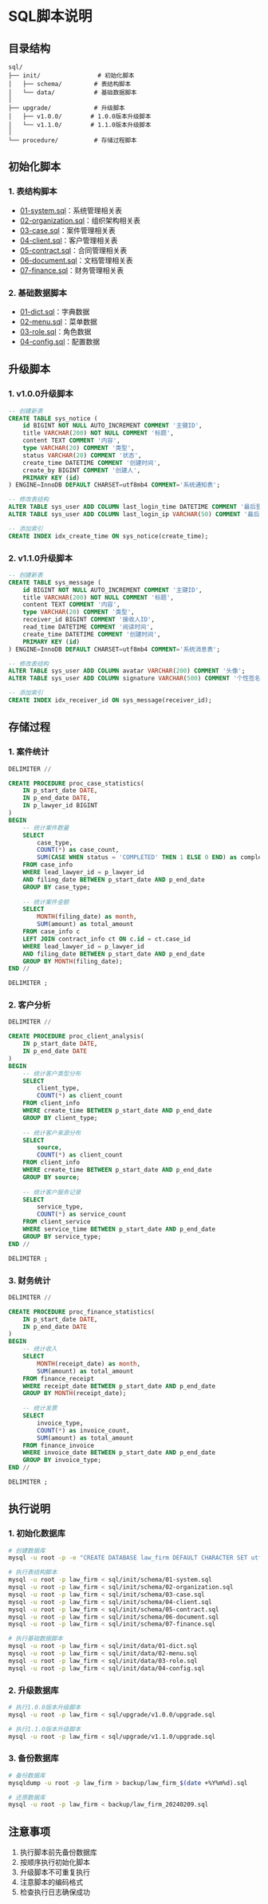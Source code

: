 # SQL脚本说明

## 目录结构
```
sql/
├── init/                # 初始化脚本
│   ├── schema/         # 表结构脚本
│   └── data/           # 基础数据脚本
│
├── upgrade/            # 升级脚本
│   ├── v1.0.0/        # 1.0.0版本升级脚本
│   └── v1.1.0/        # 1.1.0版本升级脚本
│
└── procedure/          # 存储过程脚本
```

## 初始化脚本

### 1. 表结构脚本
- [01-system.sql](init/schema/01-system.sql)：系统管理相关表
- [02-organization.sql](init/schema/02-organization.sql)：组织架构相关表
- [03-case.sql](init/schema/03-case.sql)：案件管理相关表
- [04-client.sql](init/schema/04-client.sql)：客户管理相关表
- [05-contract.sql](init/schema/05-contract.sql)：合同管理相关表
- [06-document.sql](init/schema/06-document.sql)：文档管理相关表
- [07-finance.sql](init/schema/07-finance.sql)：财务管理相关表

### 2. 基础数据脚本
- [01-dict.sql](init/data/01-dict.sql)：字典数据
- [02-menu.sql](init/data/02-menu.sql)：菜单数据
- [03-role.sql](init/data/03-role.sql)：角色数据
- [04-config.sql](init/data/04-config.sql)：配置数据

## 升级脚本

### 1. v1.0.0升级脚本
```sql
-- 创建新表
CREATE TABLE sys_notice (
    id BIGINT NOT NULL AUTO_INCREMENT COMMENT '主键ID',
    title VARCHAR(200) NOT NULL COMMENT '标题',
    content TEXT COMMENT '内容',
    type VARCHAR(20) COMMENT '类型',
    status VARCHAR(20) COMMENT '状态',
    create_time DATETIME COMMENT '创建时间',
    create_by BIGINT COMMENT '创建人',
    PRIMARY KEY (id)
) ENGINE=InnoDB DEFAULT CHARSET=utf8mb4 COMMENT='系统通知表';

-- 修改表结构
ALTER TABLE sys_user ADD COLUMN last_login_time DATETIME COMMENT '最后登录时间';
ALTER TABLE sys_user ADD COLUMN last_login_ip VARCHAR(50) COMMENT '最后登录IP';

-- 添加索引
CREATE INDEX idx_create_time ON sys_notice(create_time);
```

### 2. v1.1.0升级脚本
```sql
-- 创建新表
CREATE TABLE sys_message (
    id BIGINT NOT NULL AUTO_INCREMENT COMMENT '主键ID',
    title VARCHAR(200) NOT NULL COMMENT '标题',
    content TEXT COMMENT '内容',
    type VARCHAR(20) COMMENT '类型',
    receiver_id BIGINT COMMENT '接收人ID',
    read_time DATETIME COMMENT '阅读时间',
    create_time DATETIME COMMENT '创建时间',
    PRIMARY KEY (id)
) ENGINE=InnoDB DEFAULT CHARSET=utf8mb4 COMMENT='系统消息表';

-- 修改表结构
ALTER TABLE sys_user ADD COLUMN avatar VARCHAR(200) COMMENT '头像';
ALTER TABLE sys_user ADD COLUMN signature VARCHAR(500) COMMENT '个性签名';

-- 添加索引
CREATE INDEX idx_receiver_id ON sys_message(receiver_id);
```

## 存储过程

### 1. 案件统计
```sql
DELIMITER //

CREATE PROCEDURE proc_case_statistics(
    IN p_start_date DATE,
    IN p_end_date DATE,
    IN p_lawyer_id BIGINT
)
BEGIN
    -- 统计案件数量
    SELECT 
        case_type,
        COUNT(*) as case_count,
        SUM(CASE WHEN status = 'COMPLETED' THEN 1 ELSE 0 END) as completed_count
    FROM case_info
    WHERE lead_lawyer_id = p_lawyer_id
    AND filing_date BETWEEN p_start_date AND p_end_date
    GROUP BY case_type;
    
    -- 统计案件金额
    SELECT 
        MONTH(filing_date) as month,
        SUM(amount) as total_amount
    FROM case_info c
    LEFT JOIN contract_info ct ON c.id = ct.case_id
    WHERE lead_lawyer_id = p_lawyer_id
    AND filing_date BETWEEN p_start_date AND p_end_date
    GROUP BY MONTH(filing_date);
END //

DELIMITER ;
```

### 2. 客户分析
```sql
DELIMITER //

CREATE PROCEDURE proc_client_analysis(
    IN p_start_date DATE,
    IN p_end_date DATE
)
BEGIN
    -- 统计客户类型分布
    SELECT 
        client_type,
        COUNT(*) as client_count
    FROM client_info
    WHERE create_time BETWEEN p_start_date AND p_end_date
    GROUP BY client_type;
    
    -- 统计客户来源分布
    SELECT 
        source,
        COUNT(*) as client_count
    FROM client_info
    WHERE create_time BETWEEN p_start_date AND p_end_date
    GROUP BY source;
    
    -- 统计客户服务记录
    SELECT 
        service_type,
        COUNT(*) as service_count
    FROM client_service
    WHERE service_time BETWEEN p_start_date AND p_end_date
    GROUP BY service_type;
END //

DELIMITER ;
```

### 3. 财务统计
```sql
DELIMITER //

CREATE PROCEDURE proc_finance_statistics(
    IN p_start_date DATE,
    IN p_end_date DATE
)
BEGIN
    -- 统计收入
    SELECT 
        MONTH(receipt_date) as month,
        SUM(amount) as total_amount
    FROM finance_receipt
    WHERE receipt_date BETWEEN p_start_date AND p_end_date
    GROUP BY MONTH(receipt_date);
    
    -- 统计发票
    SELECT 
        invoice_type,
        COUNT(*) as invoice_count,
        SUM(amount) as total_amount
    FROM finance_invoice
    WHERE invoice_date BETWEEN p_start_date AND p_end_date
    GROUP BY invoice_type;
END //

DELIMITER ;
```

## 执行说明

### 1. 初始化数据库
```bash
# 创建数据库
mysql -u root -p -e "CREATE DATABASE law_firm DEFAULT CHARACTER SET utf8mb4 COLLATE utf8mb4_unicode_ci;"

# 执行表结构脚本
mysql -u root -p law_firm < sql/init/schema/01-system.sql
mysql -u root -p law_firm < sql/init/schema/02-organization.sql
mysql -u root -p law_firm < sql/init/schema/03-case.sql
mysql -u root -p law_firm < sql/init/schema/04-client.sql
mysql -u root -p law_firm < sql/init/schema/05-contract.sql
mysql -u root -p law_firm < sql/init/schema/06-document.sql
mysql -u root -p law_firm < sql/init/schema/07-finance.sql

# 执行基础数据脚本
mysql -u root -p law_firm < sql/init/data/01-dict.sql
mysql -u root -p law_firm < sql/init/data/02-menu.sql
mysql -u root -p law_firm < sql/init/data/03-role.sql
mysql -u root -p law_firm < sql/init/data/04-config.sql
```

### 2. 升级数据库
```bash
# 执行1.0.0版本升级脚本
mysql -u root -p law_firm < sql/upgrade/v1.0.0/upgrade.sql

# 执行1.1.0版本升级脚本
mysql -u root -p law_firm < sql/upgrade/v1.1.0/upgrade.sql
```

### 3. 备份数据库
```bash
# 备份数据库
mysqldump -u root -p law_firm > backup/law_firm_$(date +%Y%m%d).sql

# 还原数据库
mysql -u root -p law_firm < backup/law_firm_20240209.sql
```

## 注意事项
1. 执行脚本前先备份数据库
2. 按顺序执行初始化脚本
3. 升级脚本不可重复执行
4. 注意脚本的编码格式
5. 检查执行日志确保成功 